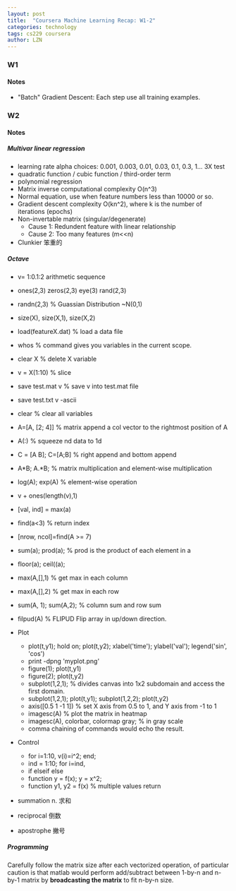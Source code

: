 ```yaml
---
layout: post
title:  "Coursera Machine Learning Recap: W1-2"
categories: technology
tags: cs229 coursera 
author: LZN
---
```


### W1 

#### Notes
* "Batch" Gradient Descent: Each step use all training examples.

### W2

#### Notes
##### Multivar linear regression
* learning rate alpha choices: 0.001, 0.003, 0.01, 0.03, 0.1, 0.3, 1... 3X test
* quadratic function / cubic function / third-order term
* polynomial regression
* Matrix inverse computational complexity O(n^3)
* Normal equation, use when feature numbers less than 10000 or so.
* Gradient descent complexity O(kn^2), where k is the number of iterations (epochs) 
* Non-invertable matrix (singular/degenerate)
    * Cause 1: Redundent feature with linear relationship
    * Cause 2: Too many features (m<<n)
* Clunkier 笨重的

##### Octave
* v= 1:0.1:2 arithmetic sequence
* ones(2,3) zeros(2,3) eye(3) rand(2,3)
* randn(2,3) % Guassian Distribution ~N(0,1)
* size(X), size(X,1), size(X,2)
* load(featureX.dat) % load a data file
* whos % command gives you variables in the current scope.
* clear X % delete X variable
* v = X(1:10) % slice
* save test.mat v % save v into test.mat file
* save test.txt v -ascii
* clear % clear all variables
* A=[A, [2; 4]] % matrix append a col vector to the rightmost position of A
* A(:) % squeeze nd data to 1d
* C = [A B]; C=[A;B] % right append and bottom append
* A*B; A.*B; % matrix multiplication and element-wise multiplication
* log(A); exp(A) % element-wise operation
* v + ones(length(v),1)
* [val, ind] = max(a)
* find(a<3) % return index
* [nrow, ncol]=find(A >= 7)
* sum(a); prod(a); % prod is the product of each element in a
* floor(a); ceil((a);
* max(A,[],1) % get max in each column 
* max(A,[],2) % get max in each row
* sum(A, 1); sum(A,2); % column sum and row sum
* filpud(A) % FLIPUD Flip array in up/down direction.
* Plot    
    * plot(t,y1); hold on; plot(t,y2); xlabel('time'); ylabel('val'); legend('sin', 'cos')
    * print -dpng 'myplot.png'
    * figure(1); plot(t,y1)
    * figure(2); plot(t,y2)
    * subplot(1,2,1); % divides canvas into 1x2 subdomain and access the first domain.
    * subplot(1,2,1); plot(t,y1); subplot(1,2,2); plot(t,y2)
    * axis([0.5 1 -1 1]) % set X axis from 0.5 to 1, and Y axis from -1 to 1
    * imagesc(A) % plot the matrix in heatmap
    * imagesc(A), colorbar, colormap gray; % in gray scale
    * comma chaining of commands would echo the result.
* Control
    * for i=1:10, v(i)=i^2; end;
    * ind = 1:10; for i=ind,
    * if elseif else
    * function y = f(x); y = x^2;
    * function y1, y2 = f(x)  % multiple values return

* summation n. 求和
* reciprocal 倒数 
* apostrophe 撇号

##### Programming 
Carefully follow the matrix size after each vectorized operation, 
of particular caution is that matlab would perform add/subtract between 1-by-n and n-by-1 matrix by **broadcasting the matrix** to fit n-by-n size.
